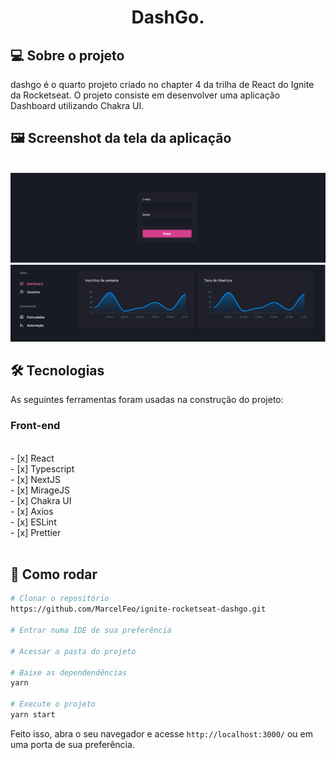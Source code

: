 <h1 align="center">
DashGo.
</h1>

## 💻 Sobre o projeto

dashgo é o quarto projeto criado no chapter 4 da trilha de React do Ignite da Rocketseat. O projeto consiste em desenvolver uma aplicação Dashboard utilizando Chakra UI.


## 🖼 Screenshot da tela da aplicação

<br>
<img src="home.png" alt="Tela de cadastro">
<br>
<img src="dashboard.png" alt="Dashboard">
<br>

## 🛠 Tecnologias

As seguintes ferramentas foram usadas na construção do projeto:

### **Front-end**

<br>
- [x] React<br>
- [x] Typescript<br>
- [x] NextJS<br>
- [x] MirageJS<br>
- [x] Chakra UI<br>
- [x] Axios<br>
- [x] ESLint<br>
- [x] Prettier<br>
<br>

## 👷 Como rodar

```bash
# Clonar o repositório
https://github.com/MarcelFeo/ignite-rocketseat-dashgo.git

# Entrar numa IDE de sua preferência 

# Acessar a pasta do projeto

# Baixe as dependendências
yarn

# Execute o projeto
yarn start

```

Feito isso, abra o seu navegador e acesse `http://localhost:3000/`
ou em uma porta de sua preferência.

